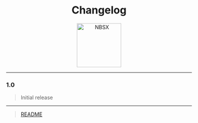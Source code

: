 <div align="center">
<h1>Changelog</h1>
<a href="https://gitgud.io/ahsk/nbsx/">
  <img
    height="120"
    width="120"
    alt="NBSX"
    title="NBSX"
    src="https://gitgud.io/ahsk/nbsx/-/raw/master/logo.png"
    align="center"
  />
</a>
</div>

---

### 1.0
> Initial release

---

> [README](https://gitgud.io/ahsk/nbsx/#defaults)
